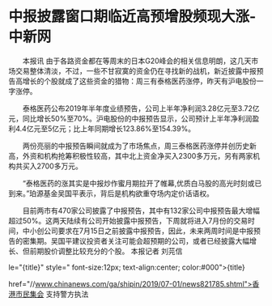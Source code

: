 # 中报披露窗口期临近高预增股频现大涨-中新网

　　本报讯 由于各路资金都在等周末的日本G20峰会的相关信息明朗，这几天市场交易整体清淡，不过，一些不甘寂寞的资金仍在寻找新的战机，新近披露中报预告高增长的个股就成了这些资金的猎物：周三有泰格医药涨停，昨天有沪电股份一字涨停。

　　泰格医药公布2019年半年度业绩预告，公司上半年净利润3.28亿元至3.72亿元，同比增长50%至70%。沪电股份的中报预告显示，公司预计上半年净利润盈利4.4亿元至5亿元；比上年同期增长123.86%至154.39%。

　　两份亮丽的中报预告瞬间就成为了市场焦点，周三泰格医药涨停并创历史新高，外资和机构抢筹积极性较高，其中北上资金净买入2300多万元，另有两家机构共买入2700多万元。

　　“泰格医药的涨其实是中报炒作蜜月期拉开了帷幕,优质白马股的高光时刻或已到来。”珀源基金吴国平表示，背后是机构欲重夺场内定价话语权。

　　目前两市有470家公司披露了中报预告，其中有132家公司中报预告最大增幅超过50%。这两天陆续有公司开始披露中报预告，下周就将进入7月份的交易时间，中小创公司要求在7月15日之前披露中报预告，因此，未来两周时间是中报预告的密集期。吴国平建议投资者关注可能会超预期的公司，或者已经披露大幅增长、但前期股价调整比较充分的个股。 本报记者 刘芫信

le="{title}" style=" font-size:12px; text-align:center; color:#000">{title}

href="//www.chinanews.com/ga/shipin/2019/07-01/news821785.shtml">香港市民集会 支持警方执法
